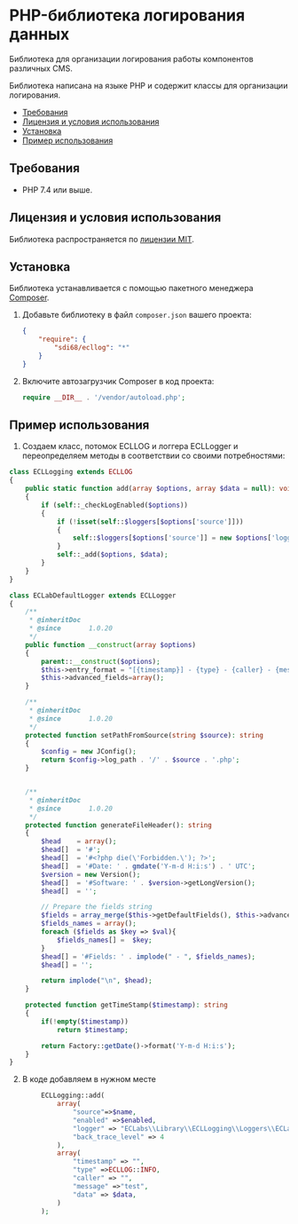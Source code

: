 # PHP-библиотека логирования данных

Библиотека для организации логирования работы компонентов различных CMS.

Библиотека написана на языке PHP и содержит классы для организации логирования.

* [Требования](#Требования)
* [Лицензия и условия использования](#Лицензия-и-условия-использования)
* [Установка](#Установка)
* [Пример использования](#Пример-использования)

## Требования

* PHP 7.4 или выше.

## Лицензия и условия использования

Библиотека распространяется по [лицензии MIT](LICENSE).

## Установка

Библиотека устанавливается с помощью пакетного менеджера [Composer](https://getcomposer.org).

1. Добавьте библиотеку в файл `composer.json` вашего проекта:

   ```json
   {
       "require": {
           "sdi68/ecllog": "*"
       }
   }
   ```

2. Включите автозагрузчик Composer в код проекта:

   ```php
   require __DIR__ . '/vendor/autoload.php';
   ```   

## Пример использования

1. Создаем класс, потомок ECLLOG и логгера ECLLogger и переопределяем методы в соответствии со своими потребностями:

```php
class ECLLogging extends ECLLOG
{
    public static function add(array $options, array $data = null): void
    {
        if (self::_checkLogEnabled($options))
        {
            if (!isset(self::$loggers[$options['source']]))
            {
                self::$loggers[$options['source']] = new $options['logger']($options);
            }
            self::_add($options, $data);
        }
    }
}

class ECLabDefaultLogger extends ECLLogger
{
    /**
     * @inheritDoc
     * @since       1.0.20
     */
    public function __construct(array $options)
    {
        parent::__construct($options);
        $this->entry_format = "[{timestamp}] - {type} - {caller} - {message} - {data}";
        $this->advanced_fields=array();
    }

    /**
     * @inheritDoc
     * @since       1.0.20
     */
    protected function setPathFromSource(string $source): string
    {
        $config = new JConfig();
        return $config->log_path . '/' . $source . '.php';
    }


    /**
     * @inheritDoc
     * @since       1.0.20
     */
    protected function generateFileHeader(): string
    {
        $head    = array();
        $head[]  = '#';
        $head[]  = '#<?php die(\'Forbidden.\'); ?>';
        $head[]  = '#Date: ' . gmdate('Y-m-d H:i:s') . ' UTC';
        $version = new Version();
        $head[]  = '#Software: ' . $version->getLongVersion();
        $head[]  = '';

        // Prepare the fields string
        $fields = array_merge($this->getDefaultFields(), $this->advanced_fields);
        $fields_names = array();
        foreach ($fields as $key => $val){
            $fields_names[] =  $key;
        }
        $head[] = '#Fields: ' . implode(" - ", $fields_names);
        $head[] = '';

        return implode("\n", $head);
    }

    protected function getTimeStamp($timestamp): string
    {
        if(!empty($timestamp))
            return $timestamp;

        return Factory::getDate()->format('Y-m-d H:i:s');
    }
}

```


2. В коде добавляем в нужном месте
```php
        ECLLogging::add(
            array(
                "source"=>$name,
                "enabled" =>$enabled,
                "logger" => "ECLabs\\Library\\ECLLogging\\Loggers\\ECLabDefaultLogger",
                "back_trace_level" => 4
            ),
            array(
                "timestamp" => "",
                "type" =>ECLLOG::INFO,
                "caller" => "",
                "message" =>"test",
                "data" => $data,
            )
        );
```